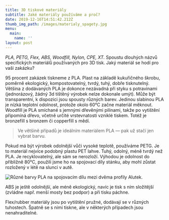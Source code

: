 ```yaml
---
title: 3D tiskové materiály
subtitle: Jaké materiály používáme a proč?
date: 2019-12-16T14:51:42.212Z
thumb_img_path: /images/materialy_spagety.jpg
menu:
  main:
    name: ''
layout: post
---
```

_PLA, PETG, Flex, ABS, Woodfill, Nylon, CPE, XT._ Spoustu dlouhých názvů specifických materiálů používaných pro 3D tisk. Jaký materiál se hodí pro vaši zakázku?

95 procent zakázek tiskneme z PLA. Plast na základě kukuřičného škrobu, poměrně ekologický, kompostovatelný, tvrdý, tuhý, dobře tisknutelný. Většina z dodávaných PLA je dokonce nezávadná při styku s potravinami (jednorázový, žádný 3d tištěný výrobek nelze dokonale umýt). Může být transparentní, k dispozici jsou spousty různých barev. Jedinou slabinou PLA je nízká teplotní odolnost, protože okolo 60°C začne materiál měknout. Woodfill je PLA smíchané s jemnými dřevěnými pilinami, takže po vytištění připomíná dřevo, včetně určité vrstevnatosti vzniklé tiskem. Totéž je bronzefill s bronzem či copperfill s mědí.

> Ve většině případů je ideálním materiálem PLA — pak už stačí jen vybrat barvu.

Pokud má být výrobek odolnější vůči vysoké teplotě, používáme PETG. Je to materiál nejvíce podobný plastu PET lahve. Tuhý, odolný, méně tvrdý než PLA. Je recyklovatelný, ale sám se nerozloží. Výhodou je odolnost do přibližně 80°C, použili jsme ho na spojovací díly stánku, aby mohl zůstat rozložený v létě na slunci v autě.

![Různé barvy PLA na spojovacím dílu mezi dvěma profily Alutek.](/images/barvy.jpg "Různobarevné PLA na spojovacím dílu mezi dvěma profily Alutek.")

ABS je ještě odolnější, ale méně ekologický, navíc je tisk s ním složitější (zvládne např. menší mosty bez podpor) a při tisku páchne.

Flex/rubber materiály jsou po vytištění pružné, dodávají se v různých tuhostech. Špatně se s nimi tiskne, ale v některých případech jsou nenahraditelné.
